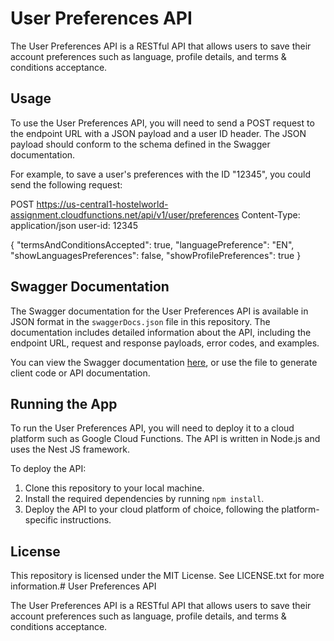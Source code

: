 # User Preferences API

The User Preferences API is a RESTful API that allows users to save their account preferences such as language, profile details, and terms & conditions acceptance.

## Usage

To use the User Preferences API, you will need to send a POST request to the endpoint URL with a JSON payload and a user ID header. The JSON payload should conform to the schema defined in the Swagger documentation.

For example, to save a user's preferences with the ID "12345", you could send the following request:

POST https://us-central1-hostelworld-assignment.cloudfunctions.net/api/v1/user/preferences
Content-Type: application/json
user-id: 12345

{
"termsAndConditionsAccepted": true,
"languagePreference": "EN",
"showLanguagesPreferences": false,
"showProfilePreferences": true
}

## Swagger Documentation

The Swagger documentation for the User Preferences API is available in JSON format in the `swaggerDocs.json` file in this repository. The documentation includes detailed information about the API, including the endpoint URL, request and response payloads, error codes, and examples.

You can view the Swagger documentation [here](https://app.swaggerhub.com/apis/GUILHERMERSRFERREIRA/UserPreferences/1.0.0), or use the file to generate client code or API documentation.

## Running the App

To run the User Preferences API, you will need to deploy it to a cloud platform such as Google Cloud Functions. The API is written in Node.js and uses the Nest JS framework.

To deploy the API:

1. Clone this repository to your local machine.
2. Install the required dependencies by running `npm install`.
3. Deploy the API to your cloud platform of choice, following the platform-specific instructions.

## License

This repository is licensed under the MIT License. See LICENSE.txt for more information.# User Preferences API

The User Preferences API is a RESTful API that allows users to save their account preferences such as language, profile details, and terms & conditions acceptance.
